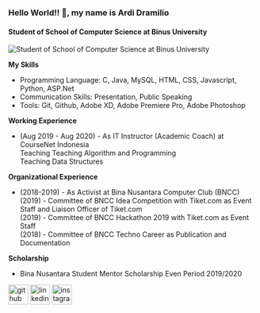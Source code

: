 ### Hello World!! 👋, my name is Ardi Dramilio
#### Student of School of Computer Science at Binus University
![Student of School of Computer Science at Binus University](https://media-exp1.licdn.com/dms/image/C5616AQFuh1L6_LKlAQ/profile-displaybackgroundimage-shrink_350_1400/0?e=1607558400&v=beta&t=_jzBNW7sqAtuzfgEz5gIjgwHEOIZO2S-Qb9KUasIYgo)

**My Skills**
* Programming Language: C, Java, MySQL, HTML, CSS, Javascript, Python, ASP.Net
* Communication Skills: Presentation, Public Speaking
* Tools: Git, Github, Adobe XD, Adobe Premiere Pro, Adobe Photoshop

**Working Experience**
*  (Aug 2019 - Aug 2020) - As IT Instructor (Academic Coach) at CourseNet Indonesia\
  Teaching Teaching Algorithm and Programming\
  Teaching Data Structures
  
**Organizational Experience**
* (2018-2019) - As Activist at Bina Nusantara Computer Club (BNCC)\
   (2019) - Committee of BNCC Idea Competition with Tiket.com as Event Staff and Liaison Officer of Tiket.com\
   (2019) - Committee of BNCC Hackathon 2019 with Tiket.com as Event Staff\
   (2018) - Committee of BNCC Techno Career as Publication and Documentation
   
**Scholarship**
* Bina Nusantara Student Mentor Scholarship Even Period 2019/2020
 
 

[<img src='https://cdn.jsdelivr.net/npm/simple-icons@3.0.1/icons/github.svg' alt='github' height='40'>](https://github.com/https://github.com/ArdiDramilio)  [<img src='https://cdn.jsdelivr.net/npm/simple-icons@3.0.1/icons/linkedin.svg' alt='linkedin' height='40'>](https://www.linkedin.com/in/https://www.linkedin.com/in/ardi-dramilio-8365ab178//)  [<img src='https://cdn.jsdelivr.net/npm/simple-icons@3.0.1/icons/instagram.svg' alt='instagram' height='40'>](https://www.instagram.com/ardidramilio/)  

